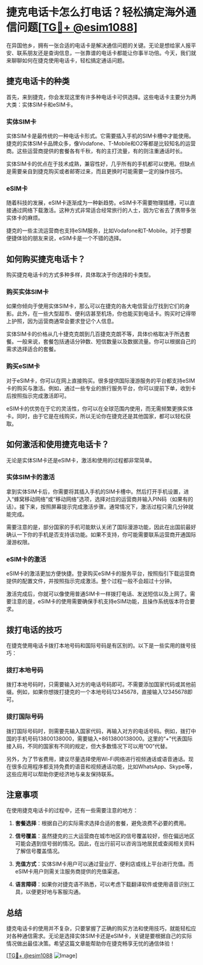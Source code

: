 # 捷克电话卡怎么打电话？轻松搞定海外通信问题[[TG💪+ @esim1088](https://t.me/s/esim1088)]

在异国他乡，拥有一张合适的电话卡是解决通信问题的关键。无论是想给家人报平安、联系朋友还是查询信息，一张靠谱的电话卡都能让你事半功倍。今天，我们就来聊聊如何在捷克使用电话卡，轻松搞定通话问题。

## 捷克电话卡的种类

首先，来到捷克，你会发现这里有许多种电话卡可供选择。这些电话卡主要分为两大类：实体SIM卡和eSIM卡。

### 实体SIM卡

实体SIM卡是最传统的一种电话卡形式。它需要插入手机的SIM卡槽中才能使用。捷克的实体SIM卡品牌众多，像Vodafone、T-Mobile和O2等都是比较知名的运营商。这些运营商提供的套餐各有千秋，有的主打流量，有的则注重通话时长。

实体SIM卡的优点在于技术成熟，兼容性好，几乎所有的手机都可以使用。但缺点是需要亲自到捷克购买或者邮寄过来，而且更换时可能需要一定的操作技巧。

### eSIM卡

随着科技的发展，eSIM卡逐渐成为一种新趋势。eSIM卡不需要物理插槽，可以直接通过网络下载激活。这种方式非常适合经常旅行的人士，因为它省去了携带多张实体卡的麻烦。

捷克的一些主流运营商也支持eSIM服务，比如Vodafone和T-Mobile。对于想要便捷体验的朋友来说，eSIM卡是一个不错的选择。

## 如何购买捷克电话卡？

购买捷克电话卡的方式多种多样，具体取决于你选择的卡类型。

### 购买实体SIM卡

如果你倾向于使用实体SIM卡，那么可以在捷克的各大电信营业厅找到它们的身影。此外，在一些大型超市、便利店甚至机场，你也能买到电话卡。购买时记得带上护照，因为运营商通常会要求登记个人信息。

实体SIM卡的价格从几十捷克克朗到几百捷克克朗不等，具体价格取决于所选套餐。一般来说，套餐包括通话分钟数、短信数量以及数据流量。你可以根据自己的需求选择适合的套餐。

### 购买eSIM卡

对于eSIM卡，你可以在网上直接购买。很多提供国际漫游服务的平台都支持eSIM卡的购买与激活。例如，通过一些专业的旅行服务平台，你可以提前下单，收到卡后按照指示完成激活即可。

eSIM卡的优势在于它的灵活性，你可以在全球范围内使用，而无需频繁更换实体卡。同时，由于它是在线购买，所以无论你在捷克还是其他国家，都可以轻松获取。

## 如何激活和使用捷克电话卡？

无论是实体SIM卡还是eSIM卡，激活和使用的过程都非常简单。

### 实体SIM卡的激活

拿到实体SIM卡后，你需要将其插入手机的SIM卡槽中。然后打开手机设置，进入“蜂窝移动网络”或“移动网络”选项，选择对应的运营商并输入PIN码（如果有的话）。接下来，按照屏幕提示完成激活步骤。通常情况下，激活过程只需几分钟就能完成。

需要注意的是，部分国家的手机可能默认关闭了国际漫游功能，因此在出国前最好确认一下你的手机是否支持该功能。如果不支持，你可能需要联系运营商开通国际漫游权限。

### eSIM卡的激活

eSIM卡的激活更加方便快捷。登录购买eSIM卡的服务平台，按照指引下载运营商提供的配置文件，并按照指示完成激活。整个过程一般不会超过十分钟。

激活完成后，你就可以像使用普通SIM卡一样拨打电话、发送短信以及上网了。需要注意的是，eSIM卡的使用需要确保手机支持eSIM功能，且操作系统版本符合要求。

## 拨打电话的技巧

在捷克使用电话卡拨打本地号码和国际号码是有区别的。以下是一些实用的拨号技巧：

### 拨打本地号码

拨打本地号码时，只需要输入对方的电话号码即可。不需要添加国家代码或其他前缀。例如，如果你想拨打捷克的一个本地号码12345678，直接输入12345678即可。

### 拨打国际号码

拨打国际号码时，则需要先输入国家代码，再输入对方的电话号码。例如，拨打中国的手机号码13800138000，需要输入+8613800138000。这里的“+”代表国际接入码，不同的国家有不同的规定，但大多数情况下可以用“00”代替。

另外，为了节省费用，建议尽量选择使用Wi-Fi网络进行视频通话或语音通话。现在很多应用程序都支持免费的语音和视频通话功能，比如WhatsApp、Skype等，这些应用可以帮助你更经济地与亲友保持联系。

## 注意事项

在使用捷克电话卡的过程中，还有一些需要注意的地方：

1. **套餐选择**：根据自己的实际需求选择合适的套餐，避免浪费不必要的费用。
   
2. **信号覆盖**：虽然捷克的三大运营商在城市地区的信号覆盖较好，但在偏远地区可能会遇到信号弱的情况。因此，在出行前可以咨询当地居民或查阅相关资料了解信号覆盖情况。

3. **充值方式**：实体SIM卡用户可以通过营业厅、便利店或线上平台进行充值。而eSIM卡用户则需关注服务商提供的充值渠道。

4. **语言障碍**：如果你对捷克语不熟悉，可以考虑下载翻译软件或使用语音识别工具，以便更好地与客服沟通。

## 总结

捷克电话卡的使用并不复杂，只要掌握了正确的购买方法和使用技巧，就能轻松应对各种通信需求。无论是选择实体SIM卡还是eSIM卡，关键是要根据自己的实际情况做出最佳决策。希望这篇文章能帮助你在捷克畅享无忧的通信体验！

[[TG💪+ @esim1088](https://t.me/s/esim1088) ![Image](https://i.postimg.cc/4NQfJmqS/Snipaste-2025-05-13-00-14-12.png)]